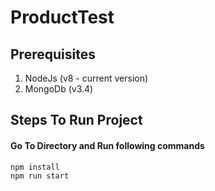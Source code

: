 # ProductTest

## Prerequisites
1. NodeJs (v8 - current version)
2. MongoDb (v3.4)

## Steps To Run Project
#### Go To Directory and Run following commands

	npm install
	npm run start
